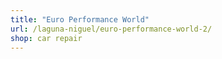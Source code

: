```yaml
---
title: "Euro Performance World"
url: /laguna-niguel/euro-performance-world-2/
shop: car repair
---
```

